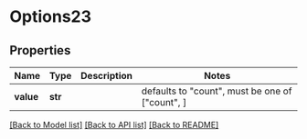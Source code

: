 # Options23


## Properties
Name | Type | Description | Notes
------------ | ------------- | ------------- | -------------
**value** | **str** |  | defaults to "count",  must be one of ["count", ]

[[Back to Model list]](../README.md#documentation-for-models) [[Back to API list]](../README.md#documentation-for-api-endpoints) [[Back to README]](../README.md)


